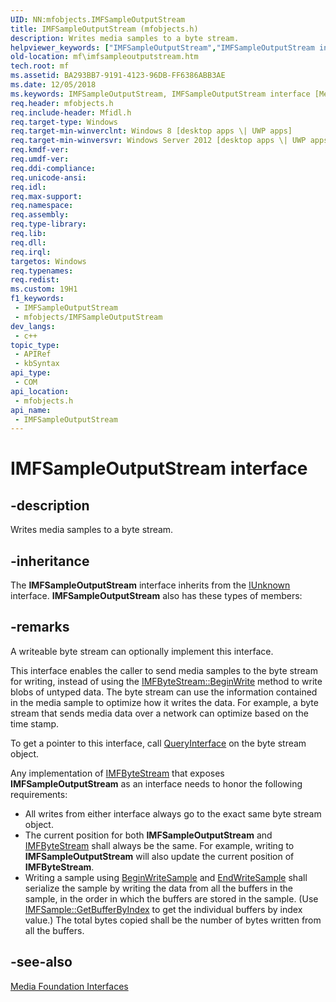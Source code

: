 ```yaml
---
UID: NN:mfobjects.IMFSampleOutputStream
title: IMFSampleOutputStream (mfobjects.h)
description: Writes media samples to a byte stream.
helpviewer_keywords: ["IMFSampleOutputStream","IMFSampleOutputStream interface [Media Foundation]","IMFSampleOutputStream interface [Media Foundation]","described","mf.imfsampleoutputstream","mfobjects/IMFSampleOutputStream"]
old-location: mf\imfsampleoutputstream.htm
tech.root: mf
ms.assetid: BA293BB7-9191-4123-96DB-FF6386ABB3AE
ms.date: 12/05/2018
ms.keywords: IMFSampleOutputStream, IMFSampleOutputStream interface [Media Foundation], IMFSampleOutputStream interface [Media Foundation],described, mf.imfsampleoutputstream, mfobjects/IMFSampleOutputStream
req.header: mfobjects.h
req.include-header: Mfidl.h
req.target-type: Windows
req.target-min-winverclnt: Windows 8 [desktop apps \| UWP apps]
req.target-min-winversvr: Windows Server 2012 [desktop apps \| UWP apps]
req.kmdf-ver: 
req.umdf-ver: 
req.ddi-compliance: 
req.unicode-ansi: 
req.idl: 
req.max-support: 
req.namespace: 
req.assembly: 
req.type-library: 
req.lib: 
req.dll: 
req.irql: 
targetos: Windows
req.typenames: 
req.redist: 
ms.custom: 19H1
f1_keywords:
 - IMFSampleOutputStream
 - mfobjects/IMFSampleOutputStream
dev_langs:
 - c++
topic_type:
 - APIRef
 - kbSyntax
api_type:
 - COM
api_location:
 - mfobjects.h
api_name:
 - IMFSampleOutputStream
---
```


# IMFSampleOutputStream interface


## -description

Writes media samples to a byte stream.

## -inheritance

The <b xmlns:loc="http://microsoft.com/wdcml/l10n">IMFSampleOutputStream</b> interface inherits from the <a href="/windows/desktop/api/unknwn/nn-unknwn-iunknown">IUnknown</a> interface. <b>IMFSampleOutputStream</b> also has these types of members:

## -remarks

A writeable byte stream can optionally implement this interface. 

This interface enables the caller to send media samples to the byte stream for writing, instead of using the <a href="/windows/desktop/api/mfobjects/nf-mfobjects-imfbytestream-beginwrite">IMFByteStream::BeginWrite</a> method to write blobs of untyped data. The byte stream can use the information contained in the media sample to optimize how it writes the data. For example, a byte stream that sends media data over a network can optimize based on the time stamp.

To get a pointer to this interface, call <a href="/windows/desktop/api/unknwn/nf-unknwn-iunknown-queryinterface(q)">QueryInterface</a> on the byte stream object.

Any implementation of <a href="/windows/desktop/api/mfobjects/nn-mfobjects-imfbytestream">IMFByteStream</a> that exposes <b>IMFSampleOutputStream</b> as an interface needs to honor the following requirements:

<ul>
<li> All writes from either interface always go to the exact same byte stream object.
</li>
<li>The current position for both <b>IMFSampleOutputStream</b> and <a href="/windows/desktop/api/mfobjects/nn-mfobjects-imfbytestream">IMFByteStream</a> shall always be the same. For example, writing to <b>IMFSampleOutputStream</b> will also update the current position of  <b>IMFByteStream</b>.
</li>
<li>Writing a sample using <a href="/windows/desktop/api/mfobjects/nf-mfobjects-imfsampleoutputstream-beginwritesample">BeginWriteSample</a> and <a href="/windows/desktop/api/mfobjects/nf-mfobjects-imfsampleoutputstream-endwritesample">EndWriteSample</a> shall serialize the sample by writing the data from all the buffers in the sample, in the order in which the buffers are stored in the sample.  (Use <a href="/windows/desktop/api/mfobjects/nf-mfobjects-imfsample-getbufferbyindex">IMFSample::GetBufferByIndex</a> to get the individual buffers by index value.) The total bytes copied shall be the number of bytes written from all the buffers. </li>
</ul>

## -see-also

<a href="/windows/desktop/medfound/media-foundation-interfaces">Media Foundation Interfaces</a>
